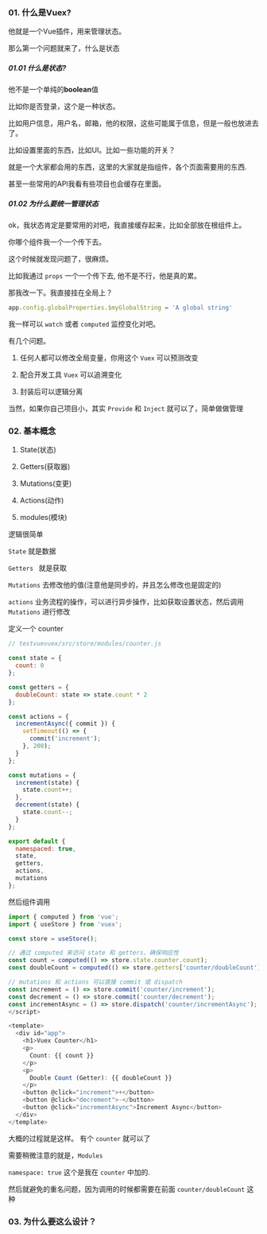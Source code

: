 ### 01. 什么是Vuex?

他就是一个Vue插件，用来管理状态。

那么第一个问题就来了，什么是状态

##### 01.01 什么是状态?

他不是一个单纯的**boolean**值

比如你是否登录，这个是一种状态。

比如用户信息，用户名，邮箱，他的权限，这些可能属于信息，但是一般也放进去了。

比如设置里面的东西，比如UI。比如一些功能的开关？

就是一个大家都会用的东西，这里的大家就是指组件，各个页面需要用的东西.

甚至一些常用的API我看有些项目也会缓存在里面。

##### 01.02 为什么要统一管理状态

ok，我状态肯定是要常用的对吧，我直接缓存起来，比如全部放在根组件上。

你哪个组件我一个一个传下去。

这个时候就发现问题了，很麻烦。

比如我通过 `props` 一个一个传下去, 他不是不行，他是真的累。



那我改一下。我直接挂在全局上？

```javascript
app.config.globalProperties.$myGlobalString = 'A global string'
```

我一样可以 `watch` 或者 `computed` 监控变化对吧。



有几个问题。

1. 任何人都可以修改全局变量，你用这个 `Vuex` 可以预测改变

2. 配合开发工具 `Vuex` 可以追溯变化

3. 封装后可以逻辑分离



当然，如果你自己项目小，其实 `Provide` 和 `Inject` 就可以了，简单做做管理



### 02. 基本概念

1. State(状态)

2. Getters(获取器)

3. Mutations(变更)

4. Actions(动作)

5. modules(模块)



逻辑很简单

`State`  就是数据

`Getters ` 就是获取

`Mutations` 去修改他的值(注意他是同步的，并且怎么修改也是固定的)

`actions` 业务流程的操作，可以进行异步操作，比如获取设置状态，然后调用 `Mutations` 进行修改



定义一个 counter

```javascript
// testvuevuex/src/store/modules/counter.js

const state = {
  count: 0
};

const getters = {
  doubleCount: state => state.count * 2
};

const actions = {
  incrementAsync({ commit }) {
    setTimeout(() => {
      commit('increment');
    }, 200);
  }
};

const mutations = {
  increment(state) {
    state.count++;
  },
  decrement(state) {
    state.count--;
  }
};

export default {
  namespaced: true,
  state,
  getters,
  actions,
  mutations
}; 
```

然后组件调用

```javascript
import { computed } from 'vue';
import { useStore } from 'vuex';

const store = useStore();

// 通过 computed 来访问 state 和 getters，确保响应性
const count = computed(() => store.state.counter.count);
const doubleCount = computed(() => store.getters['counter/doubleCount']);

// mutations 和 actions 可以直接 commit 或 dispatch
const increment = () => store.commit('counter/increment');
const decrement = () => store.commit('counter/decrement');
const incrementAsync = () => store.dispatch('counter/incrementAsync');
</script>

<template>
  <div id="app">
    <h1>Vuex Counter</h1>
    <p>
      Count: {{ count }}
    </p>
    <p>
      Double Count (Getter): {{ doubleCount }}
    </p>
    <button @click="increment">+</button>
    <button @click="decrement">-</button>
    <button @click="incrementAsync">Increment Async</button>
  </div>
</template>

```

大概的过程就是这样。 有个 `counter` 就可以了

需要稍微注意的就是，`Modules`

`namespace: true` 这个是我在 `counter` 中加的.

然后就避免的重名问题，因为调用的时候都需要在前面 `counter/doubleCount` 这种



### 03. 为什么要这么设计？


